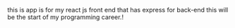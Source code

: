 this is app is for my react js front end that has express for back-end this will be the start of my programming career.!